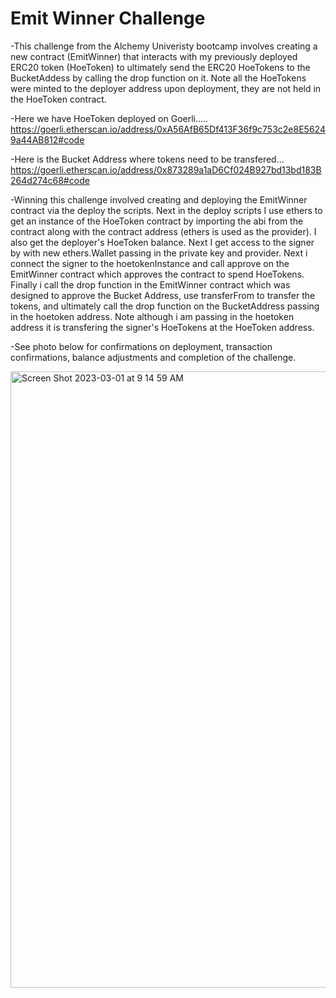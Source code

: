 # Emit Winner Challenge 
-This challenge from the Alchemy Univeristy bootcamp involves creating a new contract (EmitWinner) that interacts with my previously deployed ERC20 token (HoeToken) to ultimately send the ERC20 HoeTokens to the BucketAddess by calling the drop function on it. Note all the HoeTokens were minted to the deployer address upon deployment, they are not held in the HoeToken contract. 

-Here we have HoeToken deployed on Goerli.....
https://goerli.etherscan.io/address/0xA56AfB65Df413F36f9c753c2e8E56249a44AB812#code

-Here is the Bucket Address where tokens need to be transfered...
https://goerli.etherscan.io/address/0x873289a1aD6Cf024B927bd13bd183B264d274c68#code

-Winning this challenge involved creating and deploying the EmitWinner contract via the deploy the scripts. Next in the deploy scripts I use ethers to get an instance of the HoeToken contract by importing the abi from the contract along with the contract address (ethers is used as the provider). I also get the deployer's HoeToken balance. Next I get access to the signer by with new ethers.Wallet passing in the private key and provider. Next i connect the signer to the hoetokenInstance and call approve on the EmitWinner contract which approves the contract to spend HoeTokens. Finally i call the drop function in the EmitWinner contract which was designed to approve the Bucket Address, use transferFrom to transfer the tokens, and ultimately call the drop function on the BucketAddress passing in the hoetoken address. Note although i am passing in the hoetoken address it is transfering the signer's HoeTokens at the HoeToken address. 

-See photo below for confirmations on deployment, transaction confirmations, balance adjustments and completion of the challenge. 

<img width="986" alt="Screen Shot 2023-03-01 at 9 14 59 AM" src="https://user-images.githubusercontent.com/81759076/222172028-034bbbe4-5dc9-4e8c-9f4d-e7679e0a7114.png">





